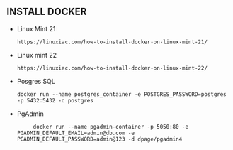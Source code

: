 ## INSTALL DOCKER


* Linux Mint 21

      https://linuxiac.com/how-to-install-docker-on-linux-mint-21/


* Linux mint 22

      https://linuxiac.com/how-to-install-docker-on-linux-mint-22/


* Posgres SQL

      docker run --name postgres_container -e POSTGRES_PASSWORD=postgres -p 5432:5432 -d postgres

* PgAdmin

           docker run --name pgadmin-container -p 5050:80 -e PGADMIN_DEFAULT_EMAIL=admin@db.com -e PGADMIN_DEFAULT_PASSWORD=admin@123 -d dpage/pgadmin4
